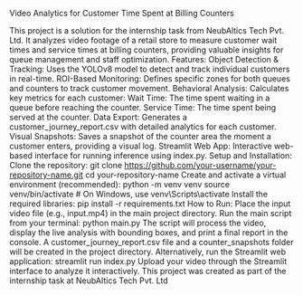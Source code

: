 
 Video Analytics for Customer Time Spent at Billing
 Counters
 
 This project is a solution for the internship task from NeubAltics Tech Pvt. Ltd. It analyzes video
 footage of a retail store to measure customer wait times and service times at billing counters,
 providing valuable insights for queue management and staff optimization.
 Features: Object Detection & Tracking: Uses the YOLOv8 model to detect and track individual
 customers in real-time. ROI-Based Monitoring: Defines specific zones for both queues and
 counters to track customer movement. Behavioral Analysis: Calculates key metrics for each
 customer: Wait Time: The time spent waiting in a queue before reaching the counter. Service
 Time: The time spent being served at the counter. Data Export: Generates a
 customer_journey_report.csv with detailed analytics for each customer. Visual Snapshots: Saves
 a snapshot of the counter area the moment a customer enters, providing a visual log. Streamlit
 Web App: Interactive web-based interface for running inference using index.py.
 Setup and Installation: Clone the repository:
 git clone https://github.com/your-username/your-repository-name.git
 cd your-repository-name
 Create and activate a virtual environment (recommended):
 python -m venv venv
 source venv/bin/activate # On Windows, use venv\Scripts\activate
 Install the required libraries:
 pip install -r requirements.txt
 How to Run: Place the input video file (e.g., input.mp4) in the main project directory. Run the main
 script from your terminal:
 python main.py The script will process the video, display the live analysis with bounding boxes, and
 print a final report in the console. A customer_journey_report.csv file and a counter_snapshots
 folder will be created in the project directory.
 Alternatively, run the Streamlit web application:
 streamlit run index.py Upload your video through the Streamlit interface to analyze it interactively.
 This project was created as part of the internship task at NeubAItics Tech Pvt. Ltd
